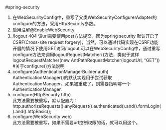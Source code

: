 #spring-security
1. 在WebSecurityConfig中，重写了父类WebSecurityConfigurerAdapter的configure的方法，采用HttpSecurity参数。
2. 启用注解@EnableWebSecurity
3. /logout 404 该url需要使用post方法提交，因为spring security 默认开启了CSRF(Cross-site request forgery)，当然，可以通过代码实现在CSRF功能开启的情况下使用GET访问/logout,可以在WebSecurityConfig中，通过重写configure方法来调用logoutRequestMatcher()方法，类似于这样logoutRequestMatcher(new AntPathRequestMatcher(logoutUrl, “GET”)) 
#关于configure()方法说明
1. configure(AuthenticationManagerBuilder auth)  
AuthenticationManager()的默认实现用于尝试获取AuthenticationManager，如果被重载了，则需要指明哪一个AuthenticationManager.
2. configure(HttpSecurity http)  
此方法需要被重写，默认配置为：  
   http.authorizeRequests().anyRequest().authenticated().and().formLogin().and().httpBasic();
3. configure(WebSecurity web)  
此方法需要被重写，如果不需要url控制权限的话，就可以用这个。